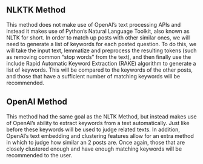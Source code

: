## NLKTK Method

This method does not make use of OpenAI’s text processing APIs and instead it
makes use of Python’s Natural Language Toolkit, also known as NLTK for short. In order
to match up posts with other similar ones, we will need to generate a list of keywords for
each posted question. To do this, we will take the input text, lemmatize and preprocess
the resulting tokens (such as removing common “stop words” from the text), and then
finally use the include Rapid Automatic Keyword Extraction (RAKE) algorithm to
generate a list of keywords. This will be compared to the keywords of the other posts,
and those that have a sufficient number of matching keywords will be recommended.


## OpenAI Method

This method had the same goal as the NLTK Method, but instead makes use of
OpenAI’s ability to extract keywords from a text automatically. Just like before these
keywords will be used to judge related texts. In addition, OpenAI’s text embedding and
clustering features allow for an extra method in which to judge how similar an 2 posts
are. Once again, those that are closely clustered enough and have enough matching
keywords will be recommended to the user.
